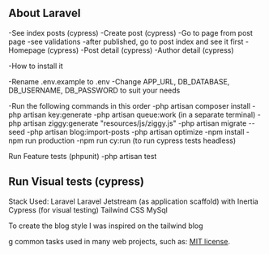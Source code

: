 ## About Laravel

-See index posts (cypress)
-Create post (cypress)
	-Go to page from post page
	-see validations
	-after published, go to post index and see it first
-Homepage (cypress)
-Post detail (cypress)
-Author detail (cypress)

-How to install it

-Rename .env.example to .env 
-Change APP_URL, DB_DATABASE, DB_USERNAME, DB_PASSWORD to suit your needs

-Run the following commands in this order
-php artisan composer install
-php artisan key:generate
-php artisan queue:work (in a separate terminal)
-php artisan ziggy:generate "resources/js/ziggy.js"
-php artisan migrate --seed 
-php artisan blog:import-posts
-php artisan optimize
-npm install
-npm run production
-npm run cy:run (to run cypress tests headless)


Run Feature tests (phpunit)
-php artisan test

Run Visual tests (cypress)
-

Stack Used:
Laravel
Laravel Jetstream (as application scaffold) with Inertia
Cypress (for visual testing)
Tailwind CSS
MySql

To create the blog style I was inspired on the tailwind blog 

g common tasks used in many web projects, such as:
[MIT license](https://opensource.org/licenses/MIT).
